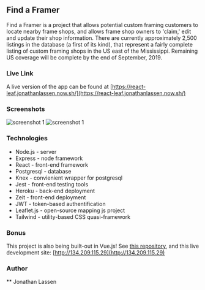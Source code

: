 ## Find a Framer

Find a Framer is a project that allows potential custom framing customers to locate nearby frame shops, and allows frame shop owners to 'claim,' edit and update their shop information. There are currently approximately 2,500 listings in the database (a first of its kind), that represent a fairly complete listing of custom framing shops in the US east of the Mississippi. Remaining US coverage will be complete by the end of September, 2019. 

### Live Link

A live version of the app can be found at [https://react-leaf.jonathanlassen.now.sh/](https://react-leaf.jonathanlassen.now.sh/)

### Screenshots

 ![screenshot 1](https://res.cloudinary.com/dcdv6emgi/image/upload/v1567184313/Screenshot_from_2019-08-30_12-47-10_kvs6da.png)
 ![screenshot 1](https://res.cloudinary.com/dcdv6emgi/image/upload/v1567184312/Screenshot_from_2019-08-30_12-47-27_j1brcu.png)

### Technologies

+ Node.js - server
+ Express - node framework
+ React - front-end framework
+ Postgresql - database
+ Knex - convienient wrapper for postgresql
+ Jest - front-end testing tools
+ Heroku - back-end deployment
+ Zeit - front-end deployment
+ JWT - token-based authentification
+ Leaflet.js - open-source mapping js project
+ Tailwind - utility-based CSS quasi-framework

### Bonus

This project is also being built-out in Vue.js! See [this repository](https://github.com/jonathanlassen/leaf), and this live development site: [http://134.209.115.29](http://134.209.115.29)

### Author

** Jonathan Lassen